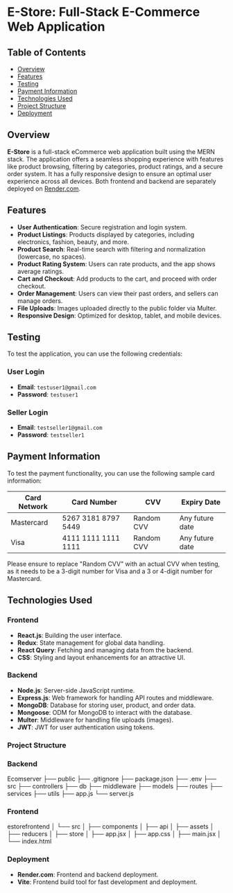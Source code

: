 # E-Store: Full-Stack E-Commerce Web Application

## Table of Contents
- [Overview](#overview)
- [Features](#features)
- [Testing](#testing)
- [Payment Information](#payment-information)
- [Technologies Used](#technologies-used)
- [Project Structure](#project-structure)
- [Deployment](#deployment)


## Overview

**E-Store** is a full-stack eCommerce web application built using the MERN stack. The application offers a seamless shopping experience with features like product browsing, filtering by categories, product ratings, and a secure order system. It has a fully responsive design to ensure an optimal user experience across all devices. Both frontend and backend are separately deployed on [Render.com](https://render.com).

## Features

- **User Authentication**: Secure registration and login system.
- **Product Listings**: Products displayed by categories, including electronics, fashion, beauty, and more.
- **Product Search**: Real-time search with filtering and normalization (lowercase, no spaces).
- **Product Rating System**: Users can rate products, and the app shows average ratings.
- **Cart and Checkout**: Add products to the cart, and proceed with order checkout.
- **Order Management**: Users can view their past orders, and sellers can manage orders.
- **File Uploads**: Images uploaded directly to the public folder via Multer.
- **Responsive Design**: Optimized for desktop, tablet, and mobile devices.


## Testing

To test the application, you can use the following credentials:

### User Login
- **Email**: `testuser1@gmail.com`
- **Password**: `testuser1`

### Seller Login
- **Email**: `testseller1@gmail.com`
- **Password**: `testseller1`


## Payment Information

To test the payment functionality, you can use the following sample card information:

| Card Network | Card Number         | CVV          | Expiry Date        |
|--------------|---------------------|--------------|---------------------|
| Mastercard   | 5267 3181 8797 5449 | Random CVV   | Any future date     |
| Visa         | 4111 1111 1111 1111 | Random CVV   | Any future date     |

Please ensure to replace "Random CVV" with an actual CVV when testing, as it needs to be a 3-digit number for Visa and a 3 or 4-digit number for Mastercard.



## Technologies Used

### Frontend
- **React.js**: Building the user interface.
- **Redux**: State management for global data handling.
- **React Query**: Fetching and managing data from the backend.
- **CSS**: Styling and layout enhancements for an attractive UI.

### Backend
- **Node.js**: Server-side JavaScript runtime.
- **Express.js**: Web framework for handling API routes and middleware.
- **MongoDB**: Database for storing user, product, and order data.
- **Mongoose**: ODM for MongoDB to interact with the database.
- **Multer**: Middleware for handling file uploads (images).
- **JWT**: JWT for user authentication using tokens.


### Project Structure

### Backend
Ecomserver ├── public
           ├── .gitignore 
           ├── package.json
           ├── .env 
           ├──  src ├── controllers
                    ├── db
                    ├── middleware
                    ├── models
                    ├── routes 
                    ├── services
                    ├── utils
                    ├── app.js
                    └── server.js

### Frontend
estorefrontend │ └── src │ ├── components │ ├── api │ ├── assets │ ├── reducers │ ├── store │ ├── app.jsx │ ├── app.css │ ├── main.jsx │ └── index.html

### Deployment
- **Render.com**: Frontend and backend deployment.
- **Vite**: Frontend build tool for fast development and deployment.

